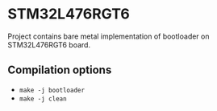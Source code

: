 # STM32L476RGT6

Project contains bare metal implementation of bootloader on STM32L476RGT6 board.

## Compilation options

* `make -j bootloader`
* `make -j clean`